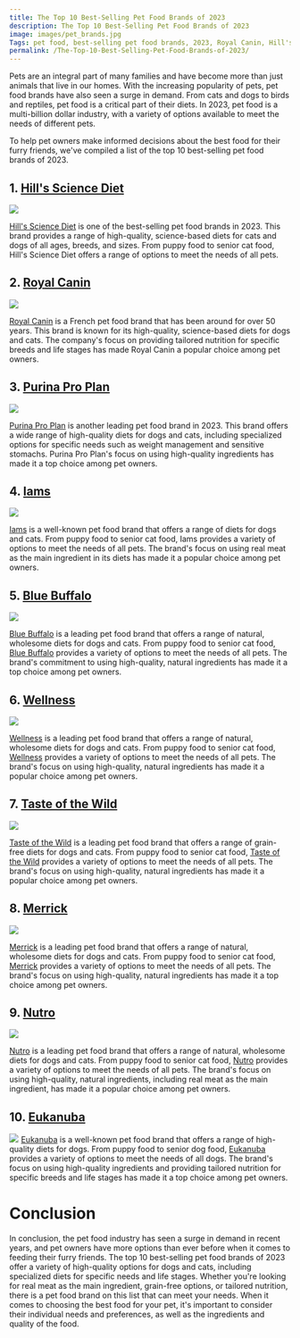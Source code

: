 ```yaml
---
title: The Top 10 Best-Selling Pet Food Brands of 2023
description: The Top 10 Best-Selling Pet Food Brands of 2023
image: images/pet_brands.jpg
Tags: pet food, best-selling pet food brands, 2023, Royal Canin, Hill's Science Diet, Purina, Blue Buffalo, Iams, Eukanuba, Wellness, Nutro, Taste of the Wild
permalink: /The-Top-10-Best-Selling-Pet-Food-Brands-of-2023/
---
```


Pets are an integral part of many families and have become more than just animals that live in our homes. With the increasing popularity of pets, pet food brands have also seen a surge in demand. From cats and dogs to birds and reptiles, pet food is a critical part of their diets. In 2023, pet food is a multi-billion dollar industry, with a variety of options available to meet the needs of different pets.

To help pet owners make informed decisions about the best food for their furry friends, we've compiled a list of the top 10 best-selling pet food brands of 2023.

## 1. [Hill's Science Diet](https://amzn.to/3y5KDwF)
<a href="https://www.amazon.com/Science-Diet-Senior-Longevity-Chicken/dp/B00063425K?crid=2V439M6ZNAN8F&keywords=Hill%27s+Science+Diet&qid=1677148943&sprefix=hill%27s+science+diet%2Caps%2C648&sr=8-1&linkCode=li2&tag=forpetswith0d-20&linkId=fb83a157a942b53065b2926d50e1a065&language=en_US&ref_=as_li_ss_il" target="_blank"><img border="0" src="//ws-na.amazon-adsystem.com/widgets/q?_encoding=UTF8&ASIN=B00063425K&Format=_SL160_&ID=AsinImage&MarketPlace=US&ServiceVersion=20070822&WS=1&tag=forpetswith0d-20&language=en_US" ></a><img src="https://ir-na.amazon-adsystem.com/e/ir?t=forpetswith0d-20&language=en_US&l=li2&o=1&a=B00063425K" width="1" height="1" border="0" alt="" style="border:none !important; margin:0px !important;" />

[Hill's Science Diet](https://amzn.to/3y5KDwF) is one of the best-selling pet food brands in 2023. This brand provides a range of high-quality, science-based diets for cats and dogs of all ages, breeds, and sizes. From puppy food to senior cat food, Hill's Science Diet offers a range of options to meet the needs of all pets.

## 2. [Royal Canin](https://amzn.to/3YUJYdb)
<a href="https://www.amazon.com/Royal-Canin-Health-Nutrition-Adult/dp/B007PPTJLE?crid=2U3JZXH7XDCFG&keywords=Royal%2BCanin&qid=1677149092&sprefix=royal%2Bcanin%2Caps%2C235&sr=8-1&th=1&linkCode=li2&tag=forpetswith0d-20&linkId=8110552c665f681fdc1081059b046432&language=en_US&ref_=as_li_ss_il" target="_blank"><img border="0" src="//ws-na.amazon-adsystem.com/widgets/q?_encoding=UTF8&ASIN=B007PPTJLE&Format=_SL160_&ID=AsinImage&MarketPlace=US&ServiceVersion=20070822&WS=1&tag=forpetswith0d-20&language=en_US" ></a><img src="https://ir-na.amazon-adsystem.com/e/ir?t=forpetswith0d-20&language=en_US&l=li2&o=1&a=B007PPTJLE" width="1" height="1" border="0" alt="" style="border:none !important; margin:0px !important;" />

[Royal Canin](https://amzn.to/3YUJYdb) is a French pet food brand that has been around for over 50 years. This brand is known for its high-quality, science-based diets for dogs and cats. The company's focus on providing tailored nutrition for specific breeds and life stages has made Royal Canin a popular choice among pet owners.

## 3. [Purina Pro Plan](https://amzn.to/3ILPp8A)
<a href="https://www.amazon.com/Purina-Pro-Plan-Shredded-Chicken/dp/B001QCKS4O?crid=DWPK8ZL5CDQ1&keywords=Purina+Pro+Plan&qid=1677149275&sprefix=purina+pro+plan%2Caps%2C302&sr=8-1&linkCode=li2&tag=forpetswith0d-20&linkId=236737f91b12048faf2c9205e3f6d5bf&language=en_US&ref_=as_li_ss_il" target="_blank"><img border="0" src="//ws-na.amazon-adsystem.com/widgets/q?_encoding=UTF8&ASIN=B001QCKS4O&Format=_SL160_&ID=AsinImage&MarketPlace=US&ServiceVersion=20070822&WS=1&tag=forpetswith0d-20&language=en_US" ></a><img src="https://ir-na.amazon-adsystem.com/e/ir?t=forpetswith0d-20&language=en_US&l=li2&o=1&a=B001QCKS4O" width="1" height="1" border="0" alt="" style="border:none !important; margin:0px !important;" />

[Purina Pro Plan](https://amzn.to/3ILPp8A) is another leading pet food brand in 2023. This brand offers a wide range of high-quality diets for dogs and cats, including specialized options for specific needs such as weight management and sensitive stomachs. Purina Pro Plan's focus on using high-quality ingredients has made it a top choice among pet owners.

## 4. [Iams](https://amzn.to/3IiPpeA)
<a href="https://www.amazon.com/PROACTIVE-HEALTH-Small-Breed-Chicken/dp/B07BCPJJQM?crid=2TJGLN69446HJ&keywords=Iams&qid=1677149351&sprefix=iams%2Caps%2C231&sr=8-5&linkCode=li2&tag=forpetswith0d-20&linkId=6fe1849333aa02430665356ba6e4b867&language=en_US&ref_=as_li_ss_il" target="_blank"><img border="0" src="//ws-na.amazon-adsystem.com/widgets/q?_encoding=UTF8&ASIN=B07BCPJJQM&Format=_SL160_&ID=AsinImage&MarketPlace=US&ServiceVersion=20070822&WS=1&tag=forpetswith0d-20&language=en_US" ></a><img src="https://ir-na.amazon-adsystem.com/e/ir?t=forpetswith0d-20&language=en_US&l=li2&o=1&a=B07BCPJJQM" width="1" height="1" border="0" alt="" style="border:none !important; margin:0px !important;" />

[Iams](https://amzn.to/3IiPpeA) is a well-known pet food brand that offers a range of diets for dogs and cats. From puppy food to senior cat food, Iams provides a variety of options to meet the needs of all pets. The brand's focus on using real meat as the main ingredient in its diets has made it a popular choice among pet owners.

## 5. [Blue Buffalo](https://amzn.to/3KvPwX2)
<a href="https://www.amazon.com/Blue-Buffalo-Protection-Formula-Adult/dp/B0009YWKUA?crid=34M4C7VMCA4XQ&keywords=Blue+Buffalo&qid=1677149431&sprefix=blue+buffalo%2Caps%2C231&sr=8-2&linkCode=li2&tag=forpetswith0d-20&linkId=4bae613632f4ecf03d9f12aa131ac80c&language=en_US&ref_=as_li_ss_il" target="_blank"><img border="0" src="//ws-na.amazon-adsystem.com/widgets/q?_encoding=UTF8&ASIN=B0009YWKUA&Format=_SL160_&ID=AsinImage&MarketPlace=US&ServiceVersion=20070822&WS=1&tag=forpetswith0d-20&language=en_US" ></a><img src="https://ir-na.amazon-adsystem.com/e/ir?t=forpetswith0d-20&language=en_US&l=li2&o=1&a=B0009YWKUA" width="1" height="1" border="0" alt="" style="border:none !important; margin:0px !important;" />

[Blue Buffalo](https://amzn.to/3KvPwX2) is a leading pet food brand that offers a range of natural, wholesome diets for dogs and cats. From puppy food to senior cat food, [Blue Buffalo](https://amzn.to/3KvPwX2) provides a variety of options to meet the needs of all pets. The brand's commitment to using high-quality, natural ingredients has made it a top choice among pet owners.

## 6. [Wellness](https://amzn.to/41j6Jcj) 
<a href="https://www.amazon.com/Wellness-Complete-Natural-Food-12-Pound/dp/B001HYB2P0?crid=1360BW6JBQTFM&keywords=Wellness&qid=1677149500&sprefix=wellness%2Caps%2C240&sr=8-8&linkCode=li2&tag=forpetswith0d-20&linkId=3e3e9a39238bcb7b61fe12583e59830f&language=en_US&ref_=as_li_ss_il" target="_blank"><img border="0" src="//ws-na.amazon-adsystem.com/widgets/q?_encoding=UTF8&ASIN=B001HYB2P0&Format=_SL160_&ID=AsinImage&MarketPlace=US&ServiceVersion=20070822&WS=1&tag=forpetswith0d-20&language=en_US" ></a><img src="https://ir-na.amazon-adsystem.com/e/ir?t=forpetswith0d-20&language=en_US&l=li2&o=1&a=B001HYB2P0" width="1" height="1" border="0" alt="" style="border:none !important; margin:0px !important;" />

[Wellness](https://amzn.to/41j6Jcj)  is a leading pet food brand that offers a range of natural, wholesome diets for dogs and cats. From puppy food to senior cat food, [Wellness](https://amzn.to/41j6Jcj)  provides a variety of options to meet the needs of all pets. The brand's focus on using high-quality, natural ingredients has made it a popular choice among pet owners.

## 7. [Taste of the Wild](https://amzn.to/3EzQQoa)
<a href="https://www.amazon.com/Taste-Wild-Protein-Appalachian-Valley/dp/B0153VN0IE?crid=1MB6LV5VEY96&keywords=Taste+of+the+Wild&qid=1677149605&sprefix=taste+of+the+wild%2Caps%2C251&sr=8-1&linkCode=li2&tag=forpetswith0d-20&linkId=deba81bbd1d9fa0ad4feab3615e08e28&language=en_US&ref_=as_li_ss_il" target="_blank"><img border="0" src="//ws-na.amazon-adsystem.com/widgets/q?_encoding=UTF8&ASIN=B0153VN0IE&Format=_SL160_&ID=AsinImage&MarketPlace=US&ServiceVersion=20070822&WS=1&tag=forpetswith0d-20&language=en_US" ></a><img src="https://ir-na.amazon-adsystem.com/e/ir?t=forpetswith0d-20&language=en_US&l=li2&o=1&a=B0153VN0IE" width="1" height="1" border="0" alt="" style="border:none !important; margin:0px !important;" />

[Taste of the Wild](https://amzn.to/3EzQQoa)  is a leading pet food brand that offers a range of grain-free diets for dogs and cats. From puppy food to senior cat food, [Taste of the Wild](https://amzn.to/3EzQQoa)  provides a variety of options to meet the needs of all pets. The brand's focus on using high-quality, natural ingredients has made it a popular choice among pet owners.

## 8. [Merrick](https://amzn.to/3INawHr)
<a href="https://www.amazon.com/Merrick-Grain-Texas-Potato-Recipe/dp/B07WMC7V21?crid=1THGIKBHQXKB5&keywords=Merrick&qid=1677149678&sprefix=merrick%2Caps%2C273&sr=8-1&linkCode=li2&tag=forpetswith0d-20&linkId=5ecfda58a9132c916b4c6a8a2c193cc5&language=en_US&ref_=as_li_ss_il" target="_blank"><img border="0" src="//ws-na.amazon-adsystem.com/widgets/q?_encoding=UTF8&ASIN=B07WMC7V21&Format=_SL160_&ID=AsinImage&MarketPlace=US&ServiceVersion=20070822&WS=1&tag=forpetswith0d-20&language=en_US" ></a><img src="https://ir-na.amazon-adsystem.com/e/ir?t=forpetswith0d-20&language=en_US&l=li2&o=1&a=B07WMC7V21" width="1" height="1" border="0" alt="" style="border:none !important; margin:0px !important;" />

[Merrick](https://amzn.to/3INawHr) is a leading pet food brand that offers a range of natural, wholesome diets for dogs and cats. From puppy food to senior cat food, [Merrick](https://amzn.to/3INawHr) provides a variety of options to meet the needs of all pets. The brand's focus on using high-quality, natural ingredients has made it a top choice among pet owners.

## 9. [Nutro](https://amzn.to/3SsGhsz)
<a href="https://www.amazon.com/NATURAL-CHOICE-Chicken-Recipe-Kibble/dp/B00TZGAB36?crid=3EUC81AL4TGPR&keywords=Nutro&qid=1677149741&sprefix=nutro%2Caps%2C244&sr=8-1&linkCode=li2&tag=forpetswith0d-20&linkId=3f76d7618c9c08f2782298ed7b9b480f&language=en_US&ref_=as_li_ss_il" target="_blank"><img border="0" src="//ws-na.amazon-adsystem.com/widgets/q?_encoding=UTF8&ASIN=B00TZGAB36&Format=_SL160_&ID=AsinImage&MarketPlace=US&ServiceVersion=20070822&WS=1&tag=forpetswith0d-20&language=en_US" ></a><img src="https://ir-na.amazon-adsystem.com/e/ir?t=forpetswith0d-20&language=en_US&l=li2&o=1&a=B00TZGAB36" width="1" height="1" border="0" alt="" style="border:none !important; margin:0px !important;" />

[Nutro](https://amzn.to/3SsGhsz) is a leading pet food brand that offers a range of natural, wholesome diets for dogs and cats. From puppy food to senior cat food, [Nutro](https://amzn.to/3SsGhsz) provides a variety of options to meet the needs of all pets. The brand's focus on using high-quality, natural ingredients, including real meat as the main ingredient, has made it a popular choice among pet owners.

## 10. [Eukanuba](https://amzn.to/3KrOyeu)
<a href="https://www.amazon.com/Eukanuba-Adult-Large-Breed-Pounds/dp/B007X5H5CQ?crid=25INM250KS1R7&keywords=Eukanuba&qid=1677149809&sprefix=eukanuba%2Caps%2C237&sr=8-2&linkCode=li2&tag=forpetswith0d-20&linkId=560e13f0cce22d5df8b25553d11e3206&language=en_US&ref_=as_li_ss_il" target="_blank"><img border="0" src="//ws-na.amazon-adsystem.com/widgets/q?_encoding=UTF8&ASIN=B007X5H5CQ&Format=_SL160_&ID=AsinImage&MarketPlace=US&ServiceVersion=20070822&WS=1&tag=forpetswith0d-20&language=en_US" ></a><img src="https://ir-na.amazon-adsystem.com/e/ir?t=forpetswith0d-20&language=en_US&l=li2&o=1&a=B007X5H5CQ" width="1" height="1" border="0" alt="" style="border:none !important; margin:0px !important;" />
[Eukanuba](https://amzn.to/3KrOyeu) is a well-known pet food brand that offers a range of high-quality diets for dogs. From puppy food to senior dog food, [Eukanuba](https://amzn.to/3KrOyeu) provides a variety of options to meet the needs of all dogs. The brand's focus on using high-quality ingredients and providing tailored nutrition for specific breeds and life stages has made it a top choice among pet owners.

# Conclusion

In conclusion, the pet food industry has seen a surge in demand in recent years, and pet owners have more options than ever before when it comes to feeding their furry friends. The top 10 best-selling pet food brands of 2023 offer a variety of high-quality options for dogs and cats, including specialized diets for specific needs and life stages. Whether you're looking for real meat as the main ingredient, grain-free options, or tailored nutrition, there is a pet food brand on this list that can meet your needs. When it comes to choosing the best food for your pet, it's important to consider their individual needs and preferences, as well as the ingredients and quality of the food.